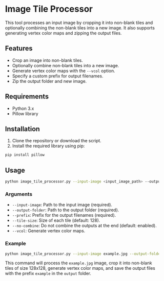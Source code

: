 # Image Tile Processor

This tool processes an input image by cropping it into non-blank tiles and optionally combining the non-blank tiles into a new image. It also supports generating vertex color maps and zipping the output files.

## Features

- Crop an image into non-blank tiles.
- Optionally combine non-blank tiles into a new image.
- Generate vertex color maps with the `--vcol` option.
- Specify a custom prefix for output filenames.
- Zip the output folder and new image.

## Requirements

- Python 3.x
- Pillow library

## Installation

1. Clone the repository or download the script.
2. Install the required library using pip:

```sh
pip install pillow
```

## Usage

```sh
python image_tile_processor.py --input-image <input_image_path> --output-folder <output_folder> --prefix <filename_prefix> [options]
```

### Arguments

- `--input-image`: Path to the input image (required).
- `--output-folder`: Path to the output folder (required).
- `--prefix`: Prefix for the output filenames (required).
- `--tile-size`: Size of each tile (default: 128).
- `--no-combine`: Do not combine the outputs at the end (default: enabled).
- `--vcol`: Generate vertex color maps.

### Example

```sh
python image_tile_processor.py --input-image example.jpg --output-folder output --prefix example --tile-size 128 --vcol
```

This command will process the `example.jpg` image, crop it into non-blank tiles of size 128x128, generate vertex color maps, and save the output files with the prefix `example` in the `output` folder.

